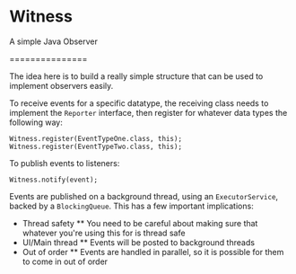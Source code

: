 # Witness

A simple Java Observer

===============

The idea here is to build a really simple structure that can be used to implement observers easily.

To receive events for a specific datatype, the receiving class needs to implement the `Reporter`
interface, then register for whatever data types the following way:

    Witness.register(EventTypeOne.class, this);
    Witness.register(EventTypeTwo.class, this);

To publish events to listeners:

    Witness.notify(event);

Events are published on a background thread, using an `ExecutorService`, backed by a `BlockingQueue`.
This has a few important implications:

* Thread safety
** You need to be careful about making sure that whatever you're using this for is thread safe
* UI/Main thread
** Events will be posted to background threads
* Out of order
** Events are handled in parallel, so it is possible for them to come in out of order